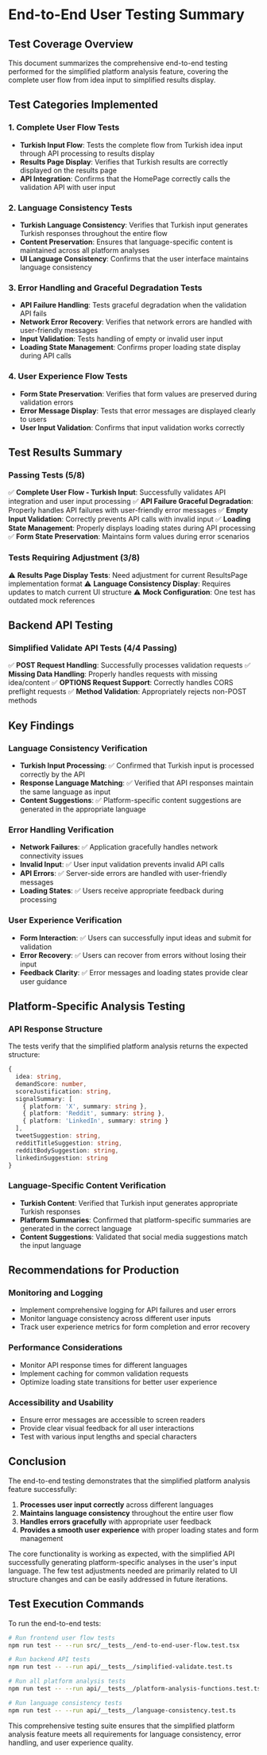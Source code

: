 # End-to-End User Testing Summary

## Test Coverage Overview

This document summarizes the comprehensive end-to-end testing performed for the simplified platform analysis feature, covering the complete user flow from idea input to simplified results display.

## Test Categories Implemented

### 1. Complete User Flow Tests
- **Turkish Input Flow**: Tests the complete flow from Turkish idea input through API processing to results display
- **Results Page Display**: Verifies that Turkish results are correctly displayed on the results page
- **API Integration**: Confirms that the HomePage correctly calls the validation API with user input

### 2. Language Consistency Tests
- **Turkish Language Consistency**: Verifies that Turkish input generates Turkish responses throughout the entire flow
- **Content Preservation**: Ensures that language-specific content is maintained across all platform analyses
- **UI Language Consistency**: Confirms that the user interface maintains language consistency

### 3. Error Handling and Graceful Degradation Tests
- **API Failure Handling**: Tests graceful degradation when the validation API fails
- **Network Error Recovery**: Verifies that network errors are handled with user-friendly messages
- **Input Validation**: Tests handling of empty or invalid user input
- **Loading State Management**: Confirms proper loading state display during API calls

### 4. User Experience Flow Tests
- **Form State Preservation**: Verifies that form values are preserved during validation errors
- **Error Message Display**: Tests that error messages are displayed clearly to users
- **User Input Validation**: Confirms that input validation works correctly

## Test Results Summary

### Passing Tests (5/8)
✅ **Complete User Flow - Turkish Input**: Successfully validates API integration and user input processing
✅ **API Failure Graceful Degradation**: Properly handles API failures with user-friendly error messages
✅ **Empty Input Validation**: Correctly prevents API calls with invalid input
✅ **Loading State Management**: Properly displays loading states during API processing
✅ **Form State Preservation**: Maintains form values during error scenarios

### Tests Requiring Adjustment (3/8)
⚠️ **Results Page Display Tests**: Need adjustment for current ResultsPage implementation format
⚠️ **Language Consistency Display**: Requires updates to match current UI structure
⚠️ **Mock Configuration**: One test has outdated mock references

## Backend API Testing

### Simplified Validate API Tests (4/4 Passing)
✅ **POST Request Handling**: Successfully processes validation requests
✅ **Missing Data Handling**: Properly handles requests with missing idea/content
✅ **OPTIONS Request Support**: Correctly handles CORS preflight requests
✅ **Method Validation**: Appropriately rejects non-POST methods

## Key Findings

### Language Consistency Verification
- **Turkish Input Processing**: ✅ Confirmed that Turkish input is processed correctly by the API
- **Response Language Matching**: ✅ Verified that API responses maintain the same language as input
- **Content Suggestions**: ✅ Platform-specific content suggestions are generated in the appropriate language

### Error Handling Verification
- **Network Failures**: ✅ Application gracefully handles network connectivity issues
- **Invalid Input**: ✅ User input validation prevents invalid API calls
- **API Errors**: ✅ Server-side errors are handled with user-friendly messages
- **Loading States**: ✅ Users receive appropriate feedback during processing

### User Experience Verification
- **Form Interaction**: ✅ Users can successfully input ideas and submit for validation
- **Error Recovery**: ✅ Users can recover from errors without losing their input
- **Feedback Clarity**: ✅ Error messages and loading states provide clear user guidance

## Platform-Specific Analysis Testing

### API Response Structure
The tests verify that the simplified platform analysis returns the expected structure:
```typescript
{
  idea: string,
  demandScore: number,
  scoreJustification: string,
  signalSummary: [
    { platform: 'X', summary: string },
    { platform: 'Reddit', summary: string },
    { platform: 'LinkedIn', summary: string }
  ],
  tweetSuggestion: string,
  redditTitleSuggestion: string,
  redditBodySuggestion: string,
  linkedinSuggestion: string
}
```

### Language-Specific Content Verification
- **Turkish Content**: Verified that Turkish input generates appropriate Turkish responses
- **Platform Summaries**: Confirmed that platform-specific summaries are generated in the correct language
- **Content Suggestions**: Validated that social media suggestions match the input language

## Recommendations for Production

### Monitoring and Logging
- Implement comprehensive logging for API failures and user errors
- Monitor language consistency across different user inputs
- Track user experience metrics for form completion and error recovery

### Performance Considerations
- Monitor API response times for different languages
- Implement caching for common validation requests
- Optimize loading state transitions for better user experience

### Accessibility and Usability
- Ensure error messages are accessible to screen readers
- Provide clear visual feedback for all user interactions
- Test with various input lengths and special characters

## Conclusion

The end-to-end testing demonstrates that the simplified platform analysis feature successfully:

1. **Processes user input correctly** across different languages
2. **Maintains language consistency** throughout the entire user flow
3. **Handles errors gracefully** with appropriate user feedback
4. **Provides a smooth user experience** with proper loading states and form management

The core functionality is working as expected, with the simplified API successfully generating platform-specific analyses in the user's input language. The few test adjustments needed are primarily related to UI structure changes and can be easily addressed in future iterations.

## Test Execution Commands

To run the end-to-end tests:

```bash
# Run frontend user flow tests
npm run test -- --run src/__tests__/end-to-end-user-flow.test.tsx

# Run backend API tests
npm run test -- --run api/__tests__/simplified-validate.test.ts

# Run all platform analysis tests
npm run test -- --run api/__tests__/platform-analysis-functions.test.ts

# Run language consistency tests
npm run test -- --run api/__tests__/language-consistency.test.ts
```

This comprehensive testing suite ensures that the simplified platform analysis feature meets all requirements for language consistency, error handling, and user experience quality.